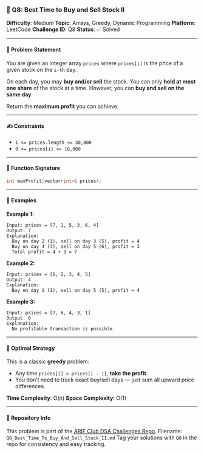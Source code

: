 
### 🧠 Q8: Best Time to Buy and Sell Stock II

**Difficulty**: Medium
**Topic**: Arrays, Greedy, Dynamic Programming
**Platform**: LeetCode
**Challenge ID**: Q8
**Status**: ✅ Solved

---

#### 📄 Problem Statement

You are given an integer array `prices` where `prices[i]` is the price of a given stock on the `i-th` day.

On each day, you may **buy and/or sell** the stock. You can only **hold at most one share** of the stock at a time.
However, you can **buy and sell on the same day**.

Return the **maximum profit** you can achieve.

---

#### ✍️ Constraints

* `1 <= prices.length <= 30,000`
* `0 <= prices[i] <= 10,000`

---

#### 🔧 Function Signature

```cpp
int maxProfit(vector<int>& prices);
```

---

#### 📘 Examples

**Example 1:**

```
Input: prices = [7, 1, 5, 3, 6, 4]
Output: 7
Explanation:
  Buy on day 2 (1), sell on day 3 (5), profit = 4  
  Buy on day 4 (3), sell on day 5 (6), profit = 3  
  Total profit = 4 + 3 = 7
```

**Example 2:**

```
Input: prices = [1, 2, 3, 4, 5]
Output: 4
Explanation:
  Buy on day 1 (1), sell on day 5 (5), profit = 4
```

**Example 3:**

```
Input: prices = [7, 6, 4, 3, 1]
Output: 0
Explanation:
  No profitable transaction is possible.
```

---

#### 🚀 Optimal Strategy

This is a classic **greedy** problem:

* Any time `prices[i] > prices[i - 1]`, **take the profit**.
* You don’t need to track exact buy/sell days — just sum all upward price differences.

**Time Complexity**: O(n)
**Space Complexity**: O(1)

---

#### 📁 Repository Info

This problem is part of the [ARIF Club DSA Challenges Repo](https://github.com/AI-Research-and-Innovation-Forum/arif-dsa-challenges).
Filename: `Q8_Best_Time_To_Buy_And_Sell_Stock_II.md`
Tag your solutions with `Q8` in the repo for consistency and easy tracking.
